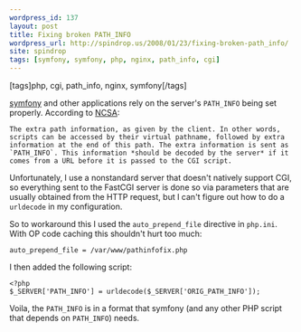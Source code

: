 ```yaml
---
wordpress_id: 137
layout: post
title: Fixing broken PATH_INFO
wordpress_url: http://spindrop.us/2008/01/23/fixing-broken-path_info/
site: spindrop
tags: [symfony, symfony, php, nginx, path_info, cgi]
---
```

[tags]php, cgi, path_info, nginx, symfony[/tags]

[symfony][] and other applications rely on the server's `PATH_INFO` being set properly.  According to [NCSA](http://hoohoo.ncsa.uiuc.edu/cgi/env.html):

	The extra path information, as given by the client. In other words, scripts can be accessed by their virtual pathname, followed by extra information at the end of this path. The extra information is sent as `PATH_INFO`. This information *should be decoded by the server* if it comes from a URL before it is passed to the CGI script.

Unfortunately, I use a nonstandard server that doesn't natively support CGI, so everything sent to the FastCGI server is done so via parameters that are usually obtained from the HTTP request, but I can't figure out how to do a `urldecode` in my configuration.

So to workaround this I used the `auto_prepend_file` directive in `php.ini`.  With OP code caching this shouldn't hurt too much:

	auto_prepend_file = /var/www/pathinfofix.php

I then added the following script:

	<?php 
	$_SERVER['PATH_INFO'] = urldecode($_SERVER['ORIG_PATH_INFO']);

Voila, the `PATH_INFO` is in a format that symfony (and any other PHP script that depends on `PATH_INFO`) needs.

[symfony]: http://symfony-project.com/
